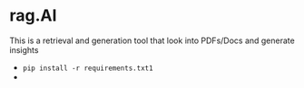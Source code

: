 # rag.AI
This is a retrieval and generation tool that look into PDFs/Docs and generate insights
- ``pip install -r requirements.txt1``
- 